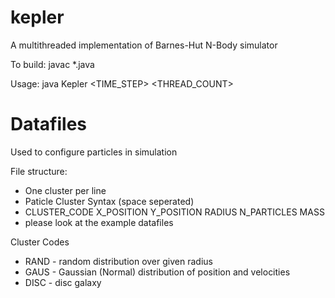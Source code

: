 # kepler
A multithreaded implementation of Barnes-Hut N-Body simulator

To build: javac *.java

Usage: java Kepler <TIME_STEP> <THREAD_COUNT> <DATAFILE>
  
  
# Datafiles
Used to configure particles in simulation

File structure:
- One cluster per line
- Paticle Cluster Syntax (space seperated)
- CLUSTER_CODE  X_POSITION  Y_POSITION RADIUS  N_PARTICLES MASS
- please look at the example datafiles

Cluster Codes
- RAND - random distribution over given radius
- GAUS - Gaussian (Normal) distribution of position and velocities
- DISC - disc galaxy
